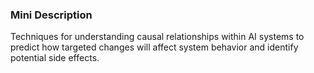 ### Mini Description

Techniques for understanding causal relationships within AI systems to predict how targeted changes will affect system behavior and identify potential side effects.
